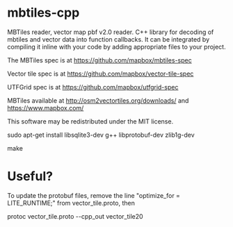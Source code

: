 # mbtiles-cpp
MBTiles reader, vector map pbf v2.0 reader. C++ library for decoding of mbtiles and vector data into function callbacks. It can be integrated by compiling it inline with your code by adding appropriate files to your project.

The MBTiles spec is at https://github.com/mapbox/mbtiles-spec

Vector tile spec is at https://github.com/mapbox/vector-tile-spec

UTFGrid spec is at https://github.com/mapbox/utfgrid-spec

MBTiles available at http://osm2vectortiles.org/downloads/ and https://www.mapbox.com/

This software may be redistributed under the MIT license.

sudo apt-get install libsqlite3-dev g++ libprotobuf-dev zlib1g-dev

make

Useful?
=======

To update the protobuf files, remove the line "optimize_for = LITE_RUNTIME;" from vector_tile.proto, then

  protoc vector_tile.proto --cpp_out vector_tile20


